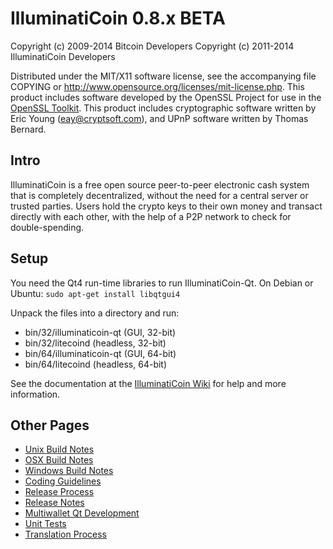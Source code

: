 IlluminatiCoin 0.8.x BETA
====================

Copyright (c) 2009-2014 Bitcoin Developers
Copyright (c) 2011-2014 IlluminatiCoin Developers

Distributed under the MIT/X11 software license, see the accompanying
file COPYING or http://www.opensource.org/licenses/mit-license.php.
This product includes software developed by the OpenSSL Project for use in the [OpenSSL Toolkit](http://www.openssl.org/). This product includes
cryptographic software written by Eric Young ([eay@cryptsoft.com](mailto:eay@cryptsoft.com)), and UPnP software written by Thomas Bernard.


Intro
---------------------
IlluminatiCoin is a free open source peer-to-peer electronic cash system that is
completely decentralized, without the need for a central server or trusted
parties.  Users hold the crypto keys to their own money and transact directly
with each other, with the help of a P2P network to check for double-spending.


Setup
---------------------
You need the Qt4 run-time libraries to run IlluminatiCoin-Qt. On Debian or Ubuntu:
	`sudo apt-get install libqtgui4`

Unpack the files into a directory and run:

- bin/32/illuminaticoin-qt (GUI, 32-bit)
- bin/32/litecoind (headless, 32-bit)
- bin/64/illuminaticoin-qt (GUI, 64-bit)
- bin/64/litecoind (headless, 64-bit)

See the documentation at the [IlluminatiCoin Wiki](http://illuminaticoin.info)
for help and more information.


Other Pages
---------------------
- [Unix Build Notes](build-unix.md)
- [OSX Build Notes](build-osx.md)
- [Windows Build Notes](build-msw.md)
- [Coding Guidelines](coding.md)
- [Release Process](release-process.md)
- [Release Notes](release-notes.md)
- [Multiwallet Qt Development](multiwallet-qt.md)
- [Unit Tests](unit-tests.md)
- [Translation Process](translation_process.md)
